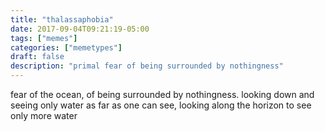 ```yaml
---
title: "thalassaphobia"
date: 2017-09-04T09:21:19-05:00
tags: ["memes"]
categories: ["memetypes"]
draft: false
description: "primal fear of being surrounded by nothingness"
---
```


<p>fear of the ocean, of being surrounded by nothingness. looking down and seeing only water as far as one can see, looking along the horizon to see only more water</p>
